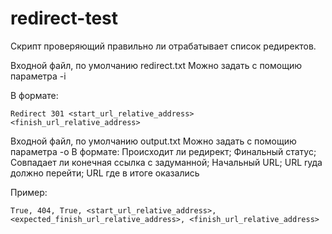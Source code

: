 # redirect-test
Скрипт проверяющий правильно ли отрабатывает список редиректов.

Входной файл, по умолчанию redirect.txt
Можно задать с помощию параметра -i

В формате:
```
Redirect 301 <start_url_relative_address> <finish_url_relative_address>
```

Входной файл, по умолчанию output.txt
Можно задать с помощию параметра -o
В формате:
Происходит ли редирект; Финальный статус; Совпадает ли конечная ссылка с задуманной; Начальный URL; URL rуда должно перейти; URL где в итоге оказались

Пример:
```
True, 404, True, <start_url_relative_address>, <expected_finish_url_relative_address>, <finish_url_relative_address>
```
